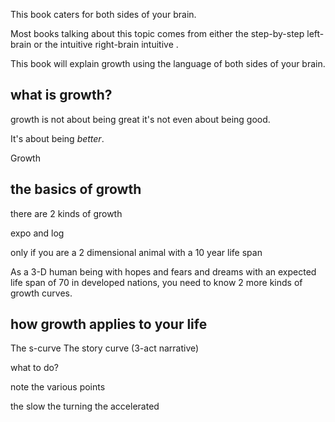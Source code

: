 This book caters for both sides of your brain.

Most books talking about this topic comes from either the step-by-step left-brain or the intuitive right-brain intuitive .

This book will explain growth using the language of both sides of your brain.

## what is growth?

growth is not about being great
it's not even about being good.

It's about being *better*.

Growth


## the basics of growth


there are 2 kinds of growth 

expo and log

only if you are a 2 dimensional animal with a 10 year life span

As a 3-D human being with hopes and fears and dreams with an expected life span of 70 in developed nations, you need to know 2 more kinds of growth curves.

## how growth applies to your life

The s-curve
The story curve (3-act narrative)

what to do?

note the various points

the slow 
the turning 
the accelerated

